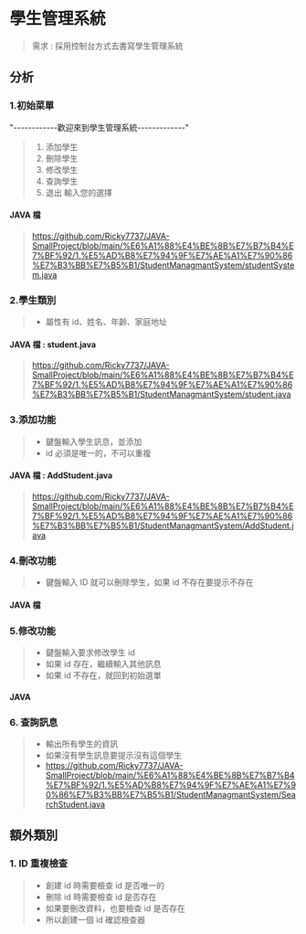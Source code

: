 # 學生管理系統
> 需求 : 採用控制台方式去書寫學生管理系統
> 
## 分析
### 1.初始菜單
"------------歡迎來到學生管理系統-------------"
> 1. 添加學生
> 2. 刪除學生
> 3. 修改學生
> 4. 查詢學生
> 5. 退出
> 輸入您的選擇
#### JAVA 檔
> https://github.com/Ricky7737/JAVA-SmallProject/blob/main/%E6%A1%88%E4%BE%8B%E7%B7%B4%E7%BF%92/1.%E5%AD%B8%E7%94%9F%E7%AE%A1%E7%90%86%E7%B3%BB%E7%B5%B1/StudentManagmantSystem/studentSystem.java

### 2.學生類別
> * 屬性有 id、姓名、年齡、家庭地址
#### JAVA 檔 : student.java
> https://github.com/Ricky7737/JAVA-SmallProject/blob/main/%E6%A1%88%E4%BE%8B%E7%B7%B4%E7%BF%92/1.%E5%AD%B8%E7%94%9F%E7%AE%A1%E7%90%86%E7%B3%BB%E7%B5%B1/StudentManagmantSystem/student.java

### 3.添加功能
> * 鍵盤輸入學生訊息，並添加
> * id 必須是唯一的，不可以重複
#### JAVA 檔 : AddStudent.java
> https://github.com/Ricky7737/JAVA-SmallProject/blob/main/%E6%A1%88%E4%BE%8B%E7%B7%B4%E7%BF%92/1.%E5%AD%B8%E7%94%9F%E7%AE%A1%E7%90%86%E7%B3%BB%E7%B5%B1/StudentManagmantSystem/AddStudent.java
### 4.刪改功能
> * 鍵盤輸入 ID 就可以刪除學生，如果 id 不存在要提示不存在
#### JAVA 檔

### 5.修改功能
> * 鍵盤輸入要求修改學生 id
> * 如果 id 存在，繼續輸入其他訊息
> * 如果 id 不存在，就回到初始選單
#### JAVA 
> 
### 6. 查詢訊息
> * 輸出所有學生的資訊  
> * 如果沒有學生訊息要提示沒有這個學生  
> * https://github.com/Ricky7737/JAVA-SmallProject/blob/main/%E6%A1%88%E4%BE%8B%E7%B7%B4%E7%BF%92/1.%E5%AD%B8%E7%94%9F%E7%AE%A1%E7%90%86%E7%B3%BB%E7%B5%B1/StudentManagmantSystem/SearchStudent.java

## 額外類別
### 1. ID 重複檢查
> * 創建 id 時需要檢查 id 是否唯一的
> * 刪除 id 時需要檢查 id 是否存在
> * 如果要刪改資料，也要檢查 id 是否存在
> * 所以創建一個 id 確認檢查器
